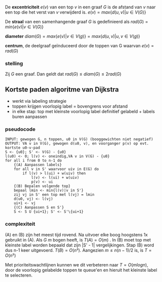 De __excentriciteit__ $e(v)$ van een top $v$ in een graaf $G$ is de afstand van $v$ naar een top die het verst van $v$ verwijderd is. $e(v) = max\{ d(u,v) | u \in V(G)\}$ 

De __straal__  van een samenhangende graaf $G$ is gedefinieerd als $rad(G) = min\{e(v) | v \in V(G)\}$ 

__diameter__ $diam(G) = max \{e(v) | v \in V(g)\}  = max\{d(u,v) | u,v \in V(g)\}$ 

__centrum__, de deelgraaf geïnduceerd door de toppen van G waarvan $e(v) = rad(G)$ 
### stelling
Zij $G$ een graaf. Dan geldt dat $rad(G) \leq diam(G) \leq 2rad(G)$ 


## Kortste paden algoritme van Dijkstra
- werkt via labeling strategie
- toppen krijgen voorlopig label = bovengrens voor afstand
- in elke stap: top met kleinste voorlopig label definitief gelabeld + labels buren aanpassen
### pseudocode
```
INPUT: gewogen G, n toppen, u0 in V(G) (booggewichten niet negatief)
OUTPUT: VA v in V(G), gewogen d(u0, v), en voorganger p(v) op evt. kortste u0-v-pad
S <- {u0}; S' <- V(G) - {u0}
l(u0) <- 0; l(v) <- oneindig,VA v in V(G) - {u0}
for all i from 0 to n-1 do
	{(A) Aanpassen labels}
	for all v in S' waarvoor uiv in E(G) do
		if l(v) > l(ui) + w(uiv) then
			l(v) <- l(ui) + w(uiv)
			p(v) <- ui
	{(B) Bepalen volgende top}
	bepaal lmin <- min{l(v)|v in S'}
	zij vj in S' een top met l(vj) = lmin
	d(u0, vj) <- l(vj)
	ui+1 <- vj
	{(C) Aanpassen S en S'}
	S <- S U {ui+1}; S' <- S'\{ui+1}
```

### complexiteit
(A) en (B) zijn het meest tijd rovend. Na uitvoer elke boog hoogstens 1x gebruikt in (A). Als $G$ $m$ bogen heeft, is $T(A) = O(m)$ . In (B) moet top met kleinste label worden bepaald dat zijn |S' - 1|  vergelijkingen. Stap (B) word dus n-1 keer uitgevoerd. $T(B) = O(n²)$. Aangezien $m \leq n(n-1)/2$ is, is $T = O(n²)$ 

Met prioriteitswachtlijnen kunnen we dit verbeteren naar $T = O(m log n)$, door de voorlopig gelabelde toppen te queue'en en hieruit het kleinste label te selecteren.



